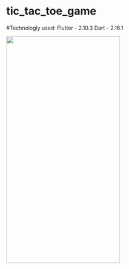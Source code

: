# tic_tac_toe_game
#Technologly used:
    Flutter - 2.10.3
    Dart - 2.16.1

<img src="https://user-images.githubusercontent.com/90932124/196451930-86c09480-8018-4889-b12c-3b6c12b35d03.jpg" data-canonical-src="https://user-images.githubusercontent.com/90932124/196451930-86c09480-8018-4889-b12c-3b6c12b35d03.jpg" width="300" height="600" />

